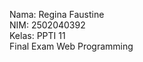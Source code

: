Nama: Regina Faustine <br>
NIM: 2502040392 <br>
Kelas: PPTI 11 <br>
Final Exam Web Programming <br>
